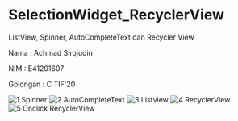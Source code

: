 # SelectionWidget_RecyclerView
ListView, Spinner, AutoCompleteText dan Recycler View

Nama : Achmad Sirojudin

NIM : E41201607

Golongan : C TIF'20

![1  Spinner](https://user-images.githubusercontent.com/80249314/136398611-ad6c152e-4e15-4ced-98a8-4add2774ce5b.png)
![2  AutoCompleteText](https://user-images.githubusercontent.com/80249314/136398635-9c7fa2d5-a687-425f-ba90-efe937c7a687.png)
![3  Listview](https://user-images.githubusercontent.com/80249314/136398641-65b57769-bb04-4a4e-9f2d-e398c5cc9ab4.png)
![4  RecyclerView](https://user-images.githubusercontent.com/80249314/136398647-ca2a1bd1-f7cf-45a1-be6c-6d3521f305cb.png)
![5  Onclick RecyclerView](https://user-images.githubusercontent.com/80249314/136398661-9920408f-95b4-40cc-9a9c-3a382495222f.png)
